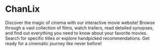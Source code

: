 # ChanLix
Discover the magic of cinema with our interactive movie website! Browse through a vast collection of films, watch trailers, read detailed synopses, and find out everything you need to know about your favorite movies. Search for specific titles or explore handpicked recommendations. Get ready for a cinematic journey like never before!
